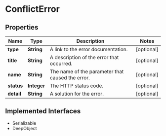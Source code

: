 

# ConflictError

## Properties

Name | Type | Description | Notes
------------ | ------------- | ------------- | -------------
**type** | **String** | A link to the error documentation. |  [optional]
**title** | **String** | A description of the error that occurred. |  [optional]
**name** | **String** | The name of the parameter that caused the error. |  [optional]
**status** | **Integer** | The HTTP status code. |  [optional]
**detail** | **String** | A solution for the error. |  [optional]


## Implemented Interfaces

* Serializable
* DeepObject


